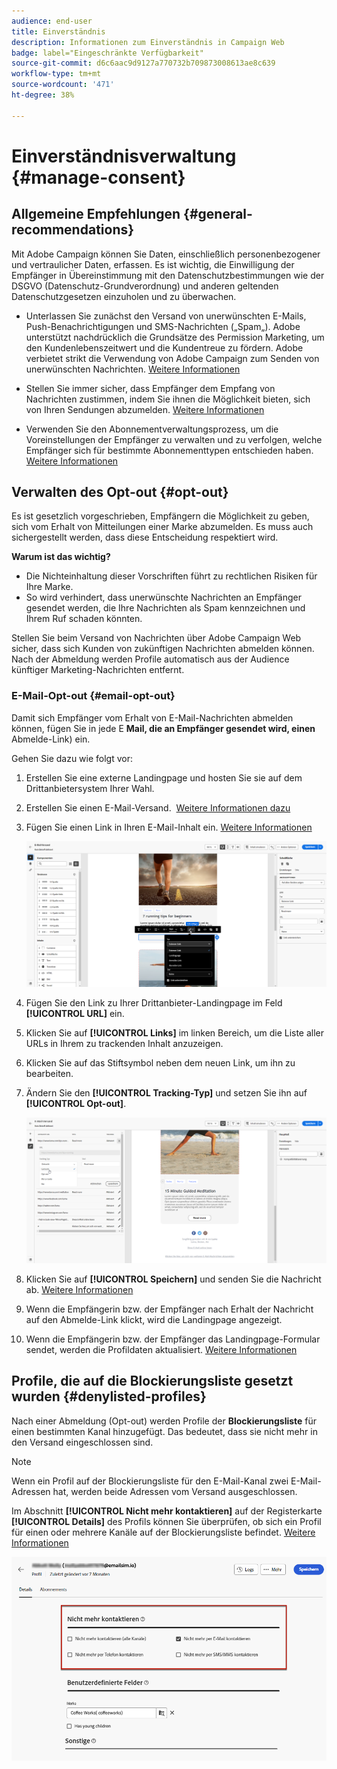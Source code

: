 ```yaml
---
audience: end-user
title: Einverständnis
description: Informationen zum Einverständnis in Campaign Web
badge: label="Eingeschränkte Verfügbarkeit"
source-git-commit: d6c6aac9d9127a770732b709873008613ae8c639
workflow-type: tm+mt
source-wordcount: '471'
ht-degree: 38%

---
```


# Einverständnisverwaltung {#manage-consent}

## Allgemeine Empfehlungen {#general-recommendations}

Mit Adobe Campaign können Sie Daten, einschließlich personenbezogener und vertraulicher Daten, erfassen. Es ist wichtig, die Einwilligung der Empfänger in Übereinstimmung mit den Datenschutzbestimmungen wie der DSGVO (Datenschutz-Grundverordnung) und anderen geltenden Datenschutzgesetzen einzuholen und zu überwachen.

* Unterlassen Sie zunächst den Versand von unerwünschten E-Mails, Push-Benachrichtigungen und SMS-Nachrichten („Spam„). Adobe unterstützt nachdrücklich die Grundsätze des Permission Marketing, um den Kundenlebenszeitwert und die Kundentreue zu fördern. Adobe verbietet strikt die Verwendung von Adobe Campaign zum Senden von unerwünschten Nachrichten. [Weitere Informationen](#denylisted-profiles)

* Stellen Sie immer sicher, dass Empfänger dem Empfang von Nachrichten zustimmen, indem Sie ihnen die Möglichkeit bieten, sich von Ihren Sendungen abzumelden<!-- and keep honoring opt-out requests as quickly as possible-->. [Weitere Informationen](#opt-out)

* Verwenden Sie den Abonnementverwaltungsprozess, um die Voreinstellungen der Empfänger zu verwalten und zu verfolgen, welche Empfänger sich für bestimmte Abonnementtypen entschieden haben. [Weitere Informationen](../../delivery/using/about-services-and-subscriptions.md)

## Verwalten des Opt-out {#opt-out}

Es ist gesetzlich vorgeschrieben, Empfängern die Möglichkeit zu geben, sich vom Erhalt von Mitteilungen einer Marke abzumelden. Es muss auch sichergestellt werden, dass diese Entscheidung respektiert wird. <!--Learn more about the applicable legislation in the [Adobe Campaign Classic v7 documentation](https://experienceleague.adobe.com/docs/campaign-classic/using/getting-started/privacy/privacy-and-recommendations.html#privacy-regulations){target="_blank"}.-->

**Warum ist das wichtig?**

* Die Nichteinhaltung dieser Vorschriften führt zu rechtlichen Risiken für Ihre Marke.
* So wird verhindert, dass unerwünschte Nachrichten an Empfänger gesendet werden, die Ihre Nachrichten als Spam kennzeichnen und Ihrem Ruf schaden könnten.

Stellen Sie beim Versand von Nachrichten über Adobe Campaign Web sicher, dass sich Kunden von zukünftigen Nachrichten abmelden können. Nach der Abmeldung werden Profile automatisch aus der Audience künftiger Marketing-Nachrichten entfernt.

### E-Mail-Opt-out {#email-opt-out}

Damit sich Empfänger vom Erhalt von E-Mail-Nachrichten abmelden können, fügen Sie in jede E **Mail, die an Empfänger gesendet wird, einen** Abmelde-Link) ein.

Gehen Sie dazu wie folgt vor:

1. Erstellen Sie eine externe Landingpage und hosten Sie sie auf dem Drittanbietersystem Ihrer Wahl.

1. Erstellen Sie einen E-Mail-Versand.  [Weitere Informationen dazu](../email/create-email.md)

1. Fügen Sie einen Link in Ihren E-Mail-Inhalt ein. [Weitere Informationen](../email/message-tracking.md#insert-links)

   ![Link in E-Mail-Inhalt einfügen](../email/assets/message-tracking-insert-link.png)

1. Fügen Sie den Link zu Ihrer Drittanbieter-Landingpage im Feld **[!UICONTROL URL]** ein.

1. Klicken Sie auf **[!UICONTROL Links]** im linken Bereich, um die Liste aller URLs in Ihrem zu trackenden Inhalt anzuzeigen.

1. Klicken Sie auf das Stiftsymbol neben dem neuen Link, um ihn zu bearbeiten.

1. Ändern Sie den **[!UICONTROL Tracking-Typ]** und setzen Sie ihn auf **[!UICONTROL Opt-out]**.

   ![Tracking-Typ für Opt-out bearbeiten](../email/assets/message-tracking-edit-a-link.png)

1. Klicken Sie auf **[!UICONTROL Speichern]** und senden Sie die Nachricht ab. [Weitere Informationen](../monitor/prepare-send.md)

1. Wenn die Empfängerin bzw. der Empfänger nach Erhalt der Nachricht auf den Abmelde-Link klickt, wird die Landingpage angezeigt.

1. Wenn die Empfängerin bzw. der Empfänger das Landingpage-Formular sendet, werden die Profildaten aktualisiert. [Weitere Informationen](#denylisted-profiles)

<!--Any other option available such as one-click opt-out link or List-Unsubscribe (to include an unsubscribe link in the email header) to enable opt-out in a delivery?-->

## Profile, die auf die Blockierungsliste gesetzt wurden {#denylisted-profiles}

Nach einer Abmeldung (Opt-out) werden Profile der **Blockierungsliste** für einen bestimmten Kanal hinzugefügt. Das bedeutet, dass sie nicht mehr in den Versand eingeschlossen sind.

>[!NOTE]
>
>Wenn ein Profil auf der Blockierungsliste für den E-Mail-Kanal zwei E-Mail-Adressen hat, werden beide Adressen vom Versand ausgeschlossen.

Im Abschnitt **[!UICONTROL Nicht mehr kontaktieren]** auf der Registerkarte **[!UICONTROL Details]** des Profils können Sie überprüfen, ob sich ein Profil für einen oder mehrere Kanäle auf der Blockierungsliste befindet. [Weitere Informationen](../audience/about-recipients.md#access)

![Überprüfen Sie den Status der Blockierungsliste in den Profildetails](assets/profile-no-longer-contact.png)

<!--Denylisted status on quarantine list

Additionally, when recipients report your message as spam, or reply to an SMS message with a keyword such as "STOP", their address or phone number is quarantined with the **[!UICONTROL Denylisted]** status. Their profile is updated accordingly.

QUESTION: When a user marks an email as spam, is the profile's No longer contact section also updated? Apparently no (not the same = quarantine vs denylist)

>[!NOTE]
>
>The **[!UICONTROL Denylisted]** status refers to the address only, the profile is not on the denylist, so that the user continues receiving SMS messages and push notifications.

Learn more about Feedback loops in the [Delivery Best Practices Guide](https://experienceleague.adobe.com/docs/deliverability-learn/deliverability-best-practice-guide/transition-process/infrastructure.html#feedback-loops){target="_blank"}.

Learn more on quarantine in the [Campaign v8 (client console) documentation](https://experienceleague.adobe.com/docs/campaign/campaign-v8/send/failures/quarantines.html#non-deliverable-bounces){target="_blank"}.-->